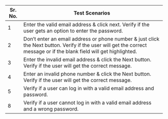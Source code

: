 Sr. No.	|Test Scenarios
---|---|
1	|Enter the valid email address & click next. Verify if the user gets an option to enter the password.
2	|Don’t enter an email address or phone number & just click the Next button. Verify if the user will get the correct message or if the blank field will get highlighted.
3	|Enter the invalid email address & click the Next button. Verify if the user will get the correct message.
4	|Enter an invalid phone number & click the Next button. Verify if the user will get the correct message.
5	|Verify if a user can log in with a valid email address and password.
8	|Verify if a user cannot log in with a valid email address and a wrong password.
